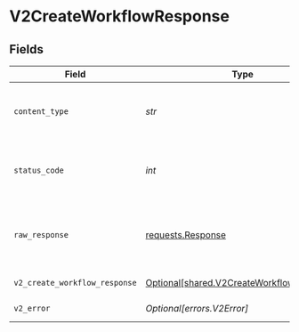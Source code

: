 # V2CreateWorkflowResponse


## Fields

| Field                                                                                        | Type                                                                                         | Required                                                                                     | Description                                                                                  |
| -------------------------------------------------------------------------------------------- | -------------------------------------------------------------------------------------------- | -------------------------------------------------------------------------------------------- | -------------------------------------------------------------------------------------------- |
| `content_type`                                                                               | *str*                                                                                        | :heavy_check_mark:                                                                           | HTTP response content type for this operation                                                |
| `status_code`                                                                                | *int*                                                                                        | :heavy_check_mark:                                                                           | HTTP response status code for this operation                                                 |
| `raw_response`                                                                               | [requests.Response](https://requests.readthedocs.io/en/latest/api/#requests.Response)        | :heavy_check_mark:                                                                           | Raw HTTP response; suitable for custom response parsing                                      |
| `v2_create_workflow_response`                                                                | [Optional[shared.V2CreateWorkflowResponse]](../../models/shared/v2createworkflowresponse.md) | :heavy_minus_sign:                                                                           | Created workflow                                                                             |
| `v2_error`                                                                                   | *Optional[errors.V2Error]*                                                                   | :heavy_minus_sign:                                                                           | General error                                                                                |